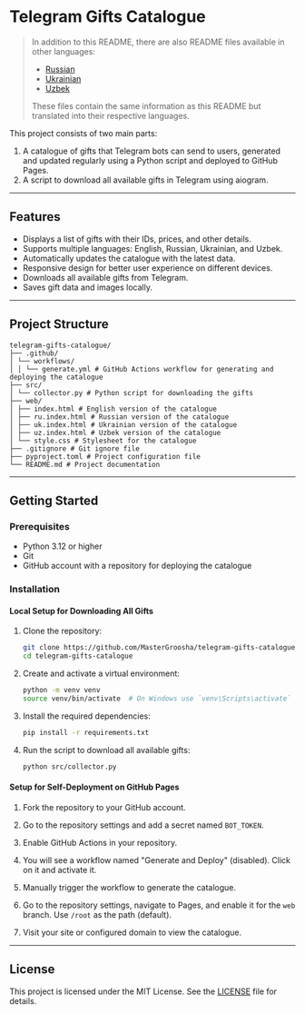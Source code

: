 # Telegram Gifts Catalogue

> In addition to this README, there are also README files available in other languages:
>
> - [Russian](RU.README.md)
> - [Ukrainian](UK.README.md)
> - [Uzbek](UZ.README.md)
>
> These files contain the same information as this README but translated into their respective languages.

This project consists of two main parts:
1. A catalogue of gifts that Telegram bots can send to users, generated and updated regularly using a Python script and deployed to GitHub Pages.
2. A script to download all available gifts in Telegram using aiogram.

---

## Features

- Displays a list of gifts with their IDs, prices, and other details.
- Supports multiple languages: English, Russian, Ukrainian, and Uzbek.
- Automatically updates the catalogue with the latest data.
- Responsive design for better user experience on different devices.
- Downloads all available gifts from Telegram.
- Saves gift data and images locally.

---

## Project Structure

```plaintext
telegram-gifts-catalogue/ 
├── .github/ 
│ └── workflows/ 
│ │ └── generate.yml # GitHub Actions workflow for generating and deploying the catalogue 
├── src/ 
│ └── collector.py # Python script for downloading the gifts
├── web/ 
│ ├── index.html # English version of the catalogue 
│ ├── ru.index.html # Russian version of the catalogue 
│ ├── uk.index.html # Ukrainian version of the catalogue 
│ ├── uz.index.html # Uzbek version of the catalogue 
│ └── style.css # Stylesheet for the catalogue 
├── .gitignore # Git ignore file
├── pyproject.toml # Project configuration file
└── README.md # Project documentation
```

---

## Getting Started

### Prerequisites

- Python 3.12 or higher
- Git
- GitHub account with a repository for deploying the catalogue

### Installation

#### Local Setup for Downloading All Gifts

1. Clone the repository:
    ```sh
    git clone https://github.com/MasterGroosha/telegram-gifts-catalogue.git
    cd telegram-gifts-catalogue
    ```

2. Create and activate a virtual environment:
    ```sh
    python -m venv venv
    source venv/bin/activate  # On Windows use `venv\Scripts\activate`
    ```

3. Install the required dependencies:
    ```sh
    pip install -r requirements.txt
    ```

4. Run the script to download all available gifts:
    ```sh
    python src/collector.py
    ```

#### Setup for Self-Deployment on GitHub Pages

1. Fork the repository to your GitHub account.

2. Go to the repository settings and add a secret named `BOT_TOKEN`.

3. Enable GitHub Actions in your repository.

4. You will see a workflow named "Generate and Deploy" (disabled). Click on it and activate it.

5. Manually trigger the workflow to generate the catalogue.

6. Go to the repository settings, navigate to Pages, and enable it for the `web` branch. Use `/root` as the path (default).

7. Visit your site or configured domain to view the catalogue.

---

## License

This project is licensed under the MIT License. See the [LICENSE](LICENSE) file for details.